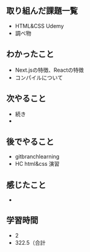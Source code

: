 ## 取り組んだ課題一覧
- HTML&CSS Udemy
- 調べ物
## わかったこと
- Next.jsの特徴、Reactの特徴
- コンパイルについて
## 次やること
- 続き
-
## 後でやること
- gitbranchlearning
- HC html&css 演習
## 感じたこと
- 
## 学習時間
- 2
- 322.5（合計